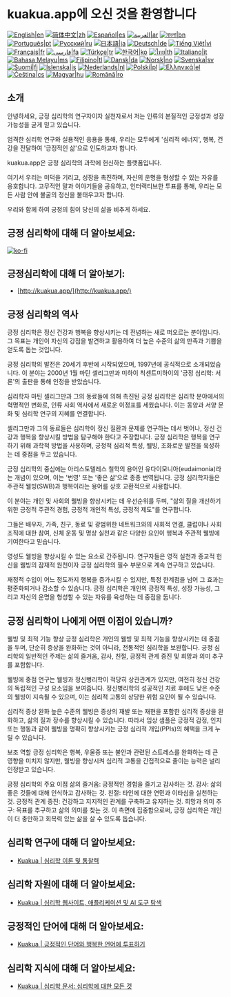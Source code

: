 # kuakua.app에 오신 것을 환영합니다

[![English|en](https://img.shields.io/badge/lang-en-green.svg)](README.md)
[![简体中文|zh](https://img.shields.io/badge/lang-zh-red.svg)](README.zh.md)
[![Español|es](https://img.shields.io/badge/lang-es-yellow.svg)](README.es.md)
[![العربية|ar](https://img.shields.io/badge/lang-ar-lightgrey.svg)](README.ar.md)
[![বাংলা|bn](https://img.shields.io/badge/lang-bn-blue.svg)](README.bn.md)
[![Português|pt](https://img.shields.io/badge/lang-pt-brightgreen.svg)](README.pt.md)
[![Русский|ru](https://img.shields.io/badge/lang-ru-darkblue.svg)](README.ru.md)
[![日本語|ja](https://img.shields.io/badge/lang-ja-orange.svg)](README.ja.md)
[![Deutsch|de](https://img.shields.io/badge/lang-de-black.svg)](README.de.md)
[![Tiếng Việt|vi](https://img.shields.io/badge/lang-vi-darkgreen.svg)](README.vi.md)
[![Français|fr](https://img.shields.io/badge/lang-fr-blue.svg)](README.fr.md)
[![فارسی|fa](https://img.shields.io/badge/lang-fa-purple.svg)](README.fa.md)
[![Türkçe|tr](https://img.shields.io/badge/lang-tr-darkred.svg)](README.tr.md)
[![한국어|ko](https://img.shields.io/badge/lang-ko-cyan.svg)](README.ko.md)
[![ไทย|th](https://img.shields.io/badge/lang-th-gold.svg)](README.th.md)
[![Italiano|it](https://img.shields.io/badge/lang-it-darkorange.svg)](README.it.md)
[![Bahasa Melayu|ms](https://img.shields.io/badge/lang-ms-teal.svg)](README.ms.md)
[![Filipino|tl](https://img.shields.io/badge/lang-tl-pink.svg)](README.tl.md)
[![Dansk|da](https://img.shields.io/badge/lang-da-darkblue.svg)](README.da.md)
[![Norsk|no](https://img.shields.io/badge/lang-no-lightblue.svg)](README.no.md)
[![Svenska|sv](https://img.shields.io/badge/lang-sv-darkgreen.svg)](README.sv.md)
[![Suomi|fi](https://img.shields.io/badge/lang-fi-blue.svg)](README.fi.md)
[![Íslenska|is](https://img.shields.io/badge/lang-is-darkred.svg)](README.is.md)
[![Nederlands|nl](https://img.shields.io/badge/lang-nl-orange.svg)](README.nl.md)
[![Polski|pl](https://img.shields.io/badge/lang-pl-purple.svg)](README.pl.md)
[![Ελληνικά|el](https://img.shields.io/badge/lang-el-lightblue.svg)](README.el.md)
[![Čeština|cs](https://img.shields.io/badge/lang-cs-darkblue.svg)](README.cs.md)
[![Magyar|hu](https://img.shields.io/badge/lang-hu-red.svg)](README.hu.md)
[![Română|ro](https://img.shields.io/badge/lang-ro-green.svg)](README.ro.md)

## 소개

안녕하세요, 긍정 심리학의 연구자이자 실천자로서 저는 인류의 본질적인 긍정성과 성장 가능성을 굳게 믿고 있습니다.

엄격한 심리학 연구와 실용적인 응용을 통해, 우리는 모두에게 '심리적 에너지', 행복, 건강을 전달하여 '긍정적인 삶'으로 인도하고자 합니다.

kuakua.app은 긍정 심리학의 과학에 헌신하는 플랫폼입니다.

여기서 우리는 미덕을 기리고, 성장을 촉진하며, 자신의 운명을 형성할 수 있는 자유를 옹호합니다. 고무적인 말과 이야기들을 공유하고, 인터랙티브한 투표를 통해, 우리는 모든 사람 안에 불굴의 정신을 불태우고자 합니다.

우리와 함께 하여 긍정의 힘이 당신의 삶을 비추게 하세요.

## 긍정 심리학에 대해 더 알아보세요:

[![ko-fi](https://ko-fi.com/img/githubbutton_sm.svg)](https://ko-fi.com/X8X8XB8D5)

## 긍정심리학에 대해 더 알아보기:

- [http://kuakua.app/](http://kuakua.app/)

## 긍정 심리학의 역사

긍정 심리학은 정신 건강과 행복을 향상시키는 데 전념하는 새로 떠오르는 분야입니다. 그 목표는 개인이 자신의 강점을 발견하고 활용하여 더 높은 수준의 삶의 만족과 기쁨을 얻도록 돕는 것입니다.

긍정 심리학의 발전은 20세기 후반에 시작되었으며, 1997년에 공식적으로 소개되었습니다. 이 분야는 2000년 1월 마틴 셀리그만과 미하이 칙센트미하이의 '긍정 심리학: 서론'의 출판을 통해 인정을 받았습니다.

심리학자 마틴 셀리그만과 그의 동료들에 의해 촉진된 긍정 심리학은 심리학 분야에서의 혁명적인 변화로, 인류 사회 역사에서 새로운 이정표를 세웠습니다. 이는 동양과 서양 문화 및 심리학 연구의 지혜를 연결합니다.

셀리그만과 그의 동료들은 심리학이 정신 질환과 문제를 연구하는 데서 벗어나, 정신 건강과 행복을 향상시킬 방법을 탐구해야 한다고 주장합니다. 긍정 심리학은 행복을 연구하기 위해 과학적 방법을 사용하며, 긍정적 심리적 특성, 웰빙, 조화로운 발전을 육성하는 데 중점을 두고 있습니다.

긍정 심리학의 중심에는 아리스토텔레스 철학의 용어인 유다이모니아(eudaimonia)라는 개념이 있으며, 이는 '번영' 또는 '좋은 삶'으로 종종 번역됩니다. 긍정 심리학자들은 주관적 웰빙(SWB)과 행복이라는 용어를 상호 교환적으로 사용합니다.

이 분야는 개인 및 사회의 웰빙을 향상시키는 데 우선순위를 두며, "삶의 질을 개선하기 위한 긍정적 주관적 경험, 긍정적 개인적 특성, 긍정적 제도"를 연구합니다.

그들은 배우자, 가족, 친구, 동료 및 광범위한 네트워크와의 사회적 연결, 클럽이나 사회 조직에 대한 참여, 신체 운동 및 명상 실천과 같은 다양한 요인이 행복과 주관적 웰빙에 기여한다고 믿습니다.

영성도 웰빙을 향상시킬 수 있는 요소로 간주됩니다. 연구자들은 영적 실천과 종교적 헌신을 웰빙의 잠재적 원천이자 긍정 심리학의 필수 부분으로 계속 연구하고 있습니다.

재정적 수입이 어느 정도까지 행복을 증가시킬 수 있지만, 특정 한계점을 넘어 그 효과는 평준화되거나 감소할 수 있습니다. 긍정 심리학은 개인의 긍정적 특성, 성장 가능성, 그리고 자신의 운명을 형성할 수 있는 자유를 육성하는 데 중점을 둡니다.

## 긍정 심리학이 나에게 어떤 이점이 있습니까?

웰빙 및 최적 기능 향상 긍정 심리학은 개인의 웰빙 및 최적 기능을 향상시키는 데 중점을 두며, 단순히 증상을 완화하는 것이 아니라, 전통적인 심리학을 보완합니다. 긍정 심리학의 일반적인 주제는 삶의 즐거움, 감사, 친절, 긍정적 관계 증진 및 희망과 의미 추구를 포함합니다.

웰빙에 중점 연구는 웰빙과 정신병리학이 적당히 상관관계가 있지만, 여전히 정신 건강의 독립적인 구성 요소임을 보여줍니다. 정신병리학의 성공적인 치료 후에도 낮은 수준의 웰빙이 지속될 수 있으며, 이는 심리적 고통의 상당한 위험 요인이 될 수 있습니다.

심리적 증상 완화 높은 수준의 웰빙은 증상의 재발 또는 재현을 포함한 심리적 증상을 완화하고, 삶의 질과 장수를 향상시킬 수 있습니다. 따라서 임상 샘플은 긍정적 감정, 인지 또는 행동과 같이 웰빙을 명확히 향상시키는 긍정 심리적 개입(PPIs)의 혜택을 크게 누릴 수 있습니다.

보조 역할 긍정 심리학은 행복, 우울증 또는 불안과 관련된 스트레스를 완화하는 데 큰 영향을 미치지 않지만, 웰빙을 향상시켜 심리적 고통을 간접적으로 줄이는 능력은 널리 인정받고 있습니다.

긍정 심리학의 주요 이점 삶의 즐거움: 긍정적인 경험을 즐기고 감사하는 것. 감사: 삶의 좋은 것들에 대해 인식하고 감사하는 것. 친절: 타인에 대한 연민과 이타심을 실천하는 것. 긍정적 관계 증진: 건강하고 지지적인 관계를 구축하고 유지하는 것. 희망과 의미 추구: 목표를 추구하고 삶의 의미를 찾는 것. 이 측면에 집중함으로써, 긍정 심리학은 개인이 더 충만하고 회복력 있는 삶을 살 수 있도록 돕습니다.

## 심리학 연구에 대해 더 알아보세요:

- [Kuakua | 심리학 이론 및 통찰력](http://kuakua.app/theories-insights)

## 심리학 자원에 대해 더 알아보세요:

- [Kuakua | 심리학 웹사이트, 애플리케이션 및 AI 도구 탐색](http://kuakua.app/explore)

## 긍정적인 단어에 대해 더 알아보세요:

- [Kuakua | 긍정적인 단어와 행복한 언어에 투표하기](http://kuakua.app/vote)

## 심리학 지식에 대해 더 알아보세요:

- [Kuakua | 심리학 문서: 심리학에 대한 모든 것](http://kuakua.app/docs)
